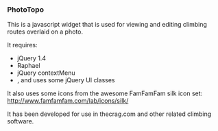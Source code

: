 ### PhotoTopo

This is a javascript widget that is used for viewing and editing climbing routes overlaid on a photo.

It requires:
 * jQuery 1.4
 * Raphael
 * jQuery contextMenu
 * , and uses some jQuery UI classes

It also uses some icons from the awesome FamFamFam silk icon set:
http://www.famfamfam.com/lab/icons/silk/

It has been developed for use in thecrag.com and other related climbing software.


